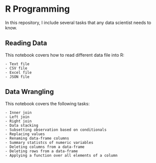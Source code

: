 # R Programming

In this repository, I include several tasks that any data scientist needs to know.

## Reading Data

This notebook covers how to read different data file into R:

    - Text file
    - CSV file
    - Excel file
    - JSON file

## Data Wrangling

This notebook covers the following tasks:

    - Inner join
    - Left join
    - Right join
    - Data stacking
    - Subsetting observation based on conditionals
    - Replacing values
    - Renaming data-frame columns
    - Summary statistcs of numeric variables
    - Deleting columns from a data-frame
    - Deleting rows from a data-frame
    - Applying a function over all elements of a column